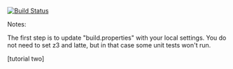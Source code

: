 [![Build Status](https://travis-ci.org/rob-the-dog/green.svg?branch=constant-propagation)](https://travis-ci.org/rob-the-dog/green?branch=master)

Notes:

The first step is to update "build.properties" with your local
settings.  You do not need to set z3 and latte, but in that case
some unit tests won't run.

[tutorial two]
